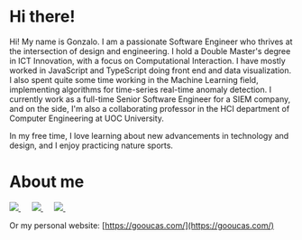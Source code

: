 # Hi there!
 
Hi! My name is Gonzalo. I am a passionate Software Engineer who thrives at the intersection of design and engineering. I hold a Double Master's degree in ICT Innovation, with a focus on Computational Interaction. I have mostly worked in JavaScript and TypeScript doing front end and data visualization. I also spent quite some time working in the Machine Learning field, implementing algorithms for time-series real-time anomaly detection.  I currently work as a full-time Senior Software Engineer for a SIEM company, and on the side, I'm also a collaborating professor in the HCI department of Computer Engineering at UOC University.

In my free time, I love learning about new advancements in technology and design, and I enjoy practicing nature sports. 

# About me

<p>
    <a
      target="_blank"
      href="https://www.linkedin.com/in/gonzalo-uceda/"
      >
        <img
          src="https://img.shields.io/badge/linkedin-%230077B5.svg?&style=for-the-badge&logo=linkedin&logoColor=white"
        />
    </a>
    &nbsp;&nbsp;&nbsp;&nbsp;
    <a
      href="mailto:gooucas@gmail.com"
    >
      <img src="https://img.shields.io/badge/Email-%23D14836.svg?&style=for-the-badge&logo=gmail&logoColor=white" />
    </a>
    &nbsp;&nbsp;&nbsp;&nbsp;
    <a
      target="_blank"
      href="https://medium.com/@gonzaloucedacastro"
    >
      <img
        src="https://img.shields.io/badge/medium-gray.svg?&style=for-the-badge&logo=medium&logoColor=white"
      />
    </a>&nbsp;&nbsp;&nbsp;&nbsp;
</p>

Or my personal website: [https://gooucas.com/](https://gooucas.com/)
